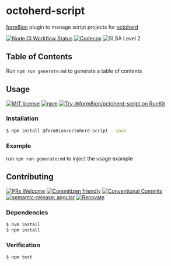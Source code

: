 # octoherd-script

[form8ion](https://github.com/form8ion) plugin to manage script projects for
[octoherd](https://github.com/octoherd)

<!--status-badges start -->

[![Node CI Workflow Status][github-actions-ci-badge]][github-actions-ci-link]
[![Codecov][coverage-badge]][coverage-link]
![SLSA Level 2][slsa-badge]

<!--status-badges end -->

## Table of Contents

Run `npm run generate:md` to generate a table of contents

## Usage

<!--consumer-badges start -->

[![MIT license][license-badge]][license-link]
[![npm][npm-badge]][npm-link]
[![Try @form8ion/octoherd-script on RunKit][runkit-badge]][runkit-link]

<!--consumer-badges end -->

### Installation

```sh
$ npm install @form8ion/octoherd-script --save
```

### Example

run `npm run generate:md` to inject the usage example

## Contributing

<!--contribution-badges start -->

[![PRs Welcome][PRs-badge]][PRs-link]
[![Commitizen friendly][commitizen-badge]][commitizen-link]
[![Conventional Commits][commit-convention-badge]][commit-convention-link]
[![semantic-release: angular][semantic-release-badge]][semantic-release-link]
[![Renovate][renovate-badge]][renovate-link]

<!--contribution-badges end -->

### Dependencies

```sh
$ nvm install
$ npm install
```

### Verification

```sh
$ npm test
```

[PRs-link]: http://makeapullrequest.com

[PRs-badge]: https://img.shields.io/badge/PRs-welcome-brightgreen.svg

[commitizen-link]: http://commitizen.github.io/cz-cli/

[commitizen-badge]: https://img.shields.io/badge/commitizen-friendly-brightgreen.svg

[commit-convention-link]: https://conventionalcommits.org

[commit-convention-badge]: https://img.shields.io/badge/Conventional%20Commits-1.0.0-yellow.svg

[semantic-release-link]: https://github.com/semantic-release/semantic-release

[semantic-release-badge]: https://img.shields.io/badge/semantic--release-angular-e10079?logo=semantic-release

[renovate-link]: https://renovatebot.com

[renovate-badge]: https://img.shields.io/badge/renovate-enabled-brightgreen.svg?logo=renovatebot

[github-actions-ci-link]: https://github.com/form8ion/octoherd-script/actions?query=workflow%3A%22Node.js+CI%22+branch%3Amaster

[github-actions-ci-badge]: https://img.shields.io/github/actions/workflow/status/form8ion/octoherd-script/node-ci.yml.svg?branch=master&logo=github

[coverage-link]: https://codecov.io/github/form8ion/octoherd-script

[coverage-badge]: https://img.shields.io/codecov/c/github/form8ion/octoherd-script?logo=codecov

[license-link]: LICENSE

[license-badge]: https://img.shields.io/github/license/form8ion/octoherd-script.svg?logo=opensourceinitiative

[npm-link]: https://www.npmjs.com/package/@form8ion/octoherd-script

[npm-badge]: https://img.shields.io/npm/v/@form8ion/octoherd-script?logo=npm

[runkit-link]: https://npm.runkit.com/@form8ion/octoherd-script

[runkit-badge]: https://badge.runkitcdn.com/@form8ion/octoherd-script.svg

[slsa-badge]: https://slsa.dev/images/gh-badge-level2.svg
